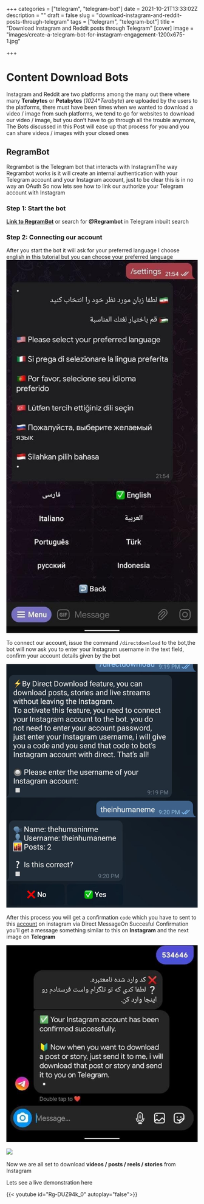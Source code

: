+++
categories = ["telegram", "telegram-bot"]
date = 2021-10-21T13:33:02Z
description = ""
draft = false
slug = "download-instagram-and-reddit-posts-through-telegram"
tags = ["telegram", "telegram-bot"]
title = "Download Instagram and Reddit posts through Telegram"
[cover]
    image  = "images/create-a-telegram-bot-for-instagram-engagement-1200x675-1.jpg"


+++


# Content Download Bots

Instagram and Reddit are two platforms among the many out there where many **Terabytes** or **Petabytes** (_1024_*_Terabyte_) are uploaded by the users to the platforms, there must have been times when we wanted to download a video / image from such platforms, we tend to go for websites to download our video / image, but you don’t have to go through all the trouble anymore, The Bots discussed in this Post will ease up that process for you and you can share videos / images with your closed ones

## RegramBot

Regrambot is the Telegram bot that interacts with InstagramThe way Regrambot works is it will create an internal authentication with your Telegram account and your Instagram account, just to be clear this is in no way an OAuth So now lets see how to link our authorize your Telegram account with Instagram

### Step 1: Start the bot

[**Link to RegramBot**](https://t.me/Regrambot) or search for **@Regrambot** in Telegram inbuilt search

### Step 2: Connecting our account

After you start the bot it will ask for your preferred language I choose english in this tutorial but you can choose your preferred language
![](images/regrambot-1.jpg)

To connect our account, issue the command `/directdownload` to the bot,the bot will now ask you to enter your Instagram username in the text field, confirm your account details given by the bot

![](images/regrambot-2.jpg)

After this process you will get a confirmation `code` which you have to sent to this [account](https://www.instagram.com/regrambotpage/) on instagram via Direct MessageOn Succesful Confirmation you’ll get a message something similar to this on **Instagram** and the next image on **Telegram**

![](images/regrambot-3.jpg)

![](imagesregrambot-4.jpg)

Now we are all set to download **videos / posts / reels / stories** from Instagram

Lets see a live demonstration here

{{< youtube id="Rg-DUZ94k_0" autoplay="false">}}